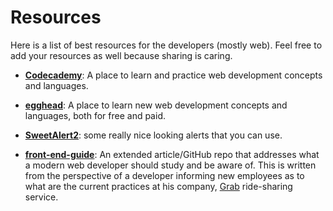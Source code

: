 # Resources
Here is a list of best resources for the developers (mostly web). Feel free to add your resources as well because sharing is caring.

* [**Codecademy**](https://www.codecademy.com/catalog/subject/web-development): A place to learn and practice web development concepts and languages.

* [**egghead**](https://egghead.io): A place to learn new web development concepts and languages, both for free and paid.

* [**SweetAlert2**](https://sweetalert2.github.io/?utm_content=buffer5396d&utm_medium=social&utm_source=facebook.com&utm_campaign=buffer): some really nice looking alerts that you can use.

* [**front-end-guide**](https://github.com/grab/front-end-guide): An extended article/GitHub repo that addresses what a modern web developer should study and be aware of. This is written from the perspective of a developer informing new employees as to what are the current practices at his company, [Grab](https://www.grab.com/sg/) ride-sharing service.
